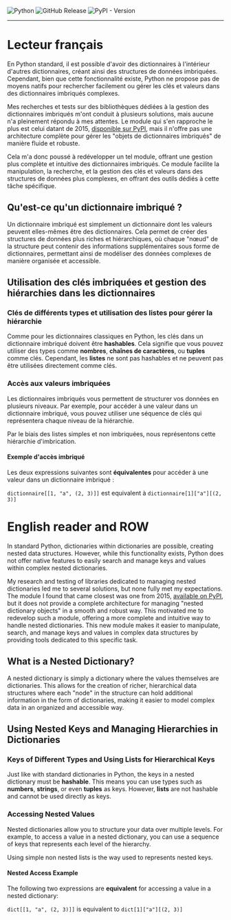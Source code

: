 ![Python](https://img.shields.io/badge/Language-python-green.svg) ![GitHub Release](https://img.shields.io/github/v/release/biface/ndt) ![PyPI - Version](https://img.shields.io/pypi/v/ndict-tools)

--------------
# Lecteur français

En Python standard, il est possible d'avoir des dictionnaires à l'intérieur d'autres dictionnaires, créant ainsi des
structures de données imbriquées. Cependant, bien que cette fonctionnalité existe, Python ne propose pas de moyens
natifs pour rechercher facilement ou gérer les clés et valeurs dans des dictionnaires imbriqués complexes.

Mes recherches et tests sur des bibliothèques dédiées à la gestion des dictionnaires imbriqués m'ont conduit à
plusieurs solutions, mais aucune n'a pleinement répondu à mes attentes. Le module qui s'en rapproche le plus est celui 
datant de 2015, [disponible sur PyPI](https://pypi.org/project/nested_dict/), mais il n'offre pas une architecture 
complète pour gérer les "objets de dictionnaires imbriqués" de manière fluide et robuste.

Cela m'a donc poussé à redévelopper un tel module, offrant une gestion plus complète et intuitive des dictionnaires 
imbriqués. Ce module facilite la manipulation, la recherche, et la gestion des clés et valeurs dans des structures 
de données plus complexes, en offrant des outils dédiés à cette tâche spécifique.

## Qu'est-ce qu'un dictionnaire imbriqué ?

Un dictionnaire imbriqué est simplement un dictionnaire dont les valeurs peuvent elles-mêmes être des dictionnaires.
Cela permet de créer des structures de données plus riches et hiérarchiques, où chaque "nœud" de la structure peut 
contenir des informations supplémentaires sous forme de dictionnaires, permettant ainsi de modéliser des données 
complexes de manière organisée et accessible.

## Utilisation des clés imbriquées et gestion des hiérarchies dans les dictionnaires

### Clés de différents types et utilisation des listes pour gérer la hiérarchie

Comme pour les dictionnaires classiques en Python, les clés dans un dictionnaire imbriqué doivent être **hashables**.
Cela signifie que vous pouvez utiliser des types comme **nombres**, **chaînes de caractères**, ou **tuples** comme clés.
Cependant, les **listes** ne sont pas hashables et ne peuvent pas être utilisées directement comme clés.

### Accès aux valeurs imbriquées

Les dictionnaires imbriqués vous permettent de structurer vos données en plusieurs niveaux. Par exemple, pour accéder à
une valeur dans un dictionnaire imbriqué, vous pouvez utiliser une séquence de clés qui représentera chaque niveau de
la hiérarchie.

Par le biais des listes simples et non imbriquées, nous représentons cette hiérarchie d'imbrication. 

#### Exemple d'accès imbriqué

Les deux expressions suivantes sont **équivalentes** pour accéder à une valeur dans un dictionnaire imbriqué :

```dictionnaire[[1, "a", (2, 3)]]``` est equivalent à ```dictionnaire[1]["a"][(2, 3)]```

# English reader and ROW

In standard Python, dictionaries within dictionaries are possible, creating nested data structures. However, while this
functionality exists, Python does not offer native features to easily search and manage keys and values within complex
nested dictionaries.

My research and testing of libraries dedicated to managing nested dictionaries led me to several solutions, but none
fully met my expectations. The module I found that came closest was one from 2015, [available on
PyPI](https://pypi.org/project/nested_dict/), but it does not provide a complete architecture for managing
"nested dictionary objects" in a smooth and robust way. This motivated me to redevelop such a module, offering a more
complete and intuitive way to handle nested dictionaries. This new module makes it easier to manipulate, search, and 
manage keys and values in complex data structures by providing tools dedicated to this specific task.

## What is a Nested Dictionary?

A nested dictionary is simply a dictionary where the values themselves are dictionaries. This allows for the creation
of richer, hierarchical data structures where each "node" in the structure can hold additional information in the form
of dictionaries, making it easier to model complex data in an organized and accessible way.

## Using Nested Keys and Managing Hierarchies in Dictionaries

### Keys of Different Types and Using Lists for Hierarchical Keys

Just like with standard dictionaries in Python, the keys in a nested dictionary must be **hashable**. This means you 
can use types such as **numbers**, **strings**, or even **tuples** as keys. However, **lists** are not hashable and
cannot be used directly as keys.

### Accessing Nested Values

Nested dictionaries allow you to structure your data over multiple levels. For example, to access a value in a nested
dictionary, you can use a sequence of keys that represents each level of the hierarchy.

Using simple non nested lists is the way used to represents nested keys.

#### Nested Access Example

The following two expressions are **equivalent** for accessing a value in a nested dictionary:

```dict[[1, "a", (2, 3)]]``` is equivalent to ```dict[1]["a"][(2, 3)]```

